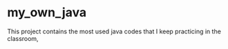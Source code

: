 # my_own_java
This project contains the most used java codes that I keep practicing in the classroom,
